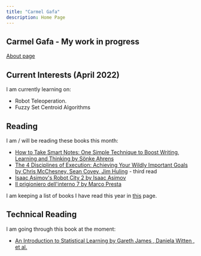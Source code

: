 ```yaml
---
title: "Carmel Gafa"
description: Home Page
---
```


## **Carmel Gafa - My work in progress**

[About page](/about/)

## **Current Interests (April 2022)**

I am currently learning on:

- Robot Teleoperation.
- Fuzzy Set Centroid Algorithms

## **Reading**

I am / will be reading these books this month:

- [How to Take Smart Notes: One Simple Technique to Boost Writing, Learning and Thinking by Sönke Ahrens](https://www.amazon.com/How-Take-Smart-Notes-Technique/dp/3982438802/)
- [The 4 Disciplines of Execution: Achieving Your Wildly Important Goals by Chris McChesney, Sean Covey, Jim Huling](https://www.amazon.com/Disciplines-Execution-Achieving-Wildly-Important/dp/145162705X) - third read
- [Isaac Asimov's Robot City 2 by Isaac Asimov](https://www.amazon.com/Isaac-Asimovs-Robot-City-2/dp/0671039059/)
- [Il prigioniero dell'interno 7 by Marco Presta](https://www.ibs.it/prigioniero-dell-interno-7-libro-marco-presta/e/9788806251901)

I am keeping a list of books I have read this year in [this](/books/) page.

## **Technical Reading**

I am going through this book at the moment:

- [An Introduction to Statistical Learning by Gareth James , Daniela Witten , et al.](https://www.amazon.co.uk/s?k=an+introduction+to+statistical+learning&sprefix=an+introduction+%2Caps%2C113&ref=nb_sb_ss_ts-doa-p_1_16)
